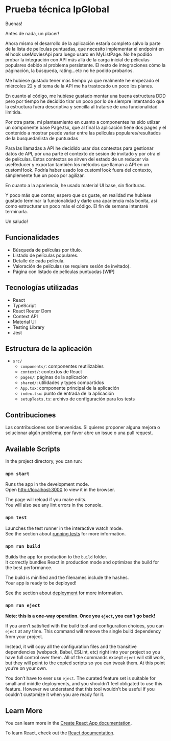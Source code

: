 # Prueba técnica IpGlobal

Buenas!

Antes de nada, un placer!

Ahora mismo el desarrollo de la aplicación estaría completo salvo la parte de la lista de películas puntuadas, que necesito implementar el endpoint en el hook useMoviesApi para luego usaro en MyListPage.
No he podido probar la integración con API más allá de la carga inicial de películas populares debido al problema persistente. El resto de integraciones cómo la páginación, la búsqueda, rating...etc no he podido probarlos.

Me hubiese gustado tener más tiempo ya que realmente he empezado el miércoles 22 y el tema de la API me ha trastocado un poco los planes.

En cuanto al código, me hubiese gustado montar una buena estructura DDD pero por tiempo he decidido tirar un poco por lo de siempre intentando que la estructura fuera descriptiva y sencilla al tratarse de una funcionalidad limitida.

Por otra parte, mi planteamiento en cuanto a componentes ha sido utilzar un componente base Page.tsx, que al final la aplicación tiene dos pages y el contenido a mostrar puede variar entre las películas populares/resultados de la busqueda/lista de puntuadas

Para las llamadas a API he decidido usar dos contextos para gestionar datos de API, por una parte el contexto de sesion de invitado y por otra el de películas. Estos contextos se sirven del estado de un reducer via useReducer y exportan también los métodos que llaman a API en un customHook. Podría haber usado los customHook fuera del contexto, simplemente fue un poco por agilizar.

En cuanto a la apariencia, he usado material UI base, sin florituras.

Y poco más que contar, espero que os guste, en realidad me hubiese gustado terminar la funcionalidad y darle una apariencia más bonita, así como estructurar un poco más el código. El fin de semana intentaré terminarla.

Un saludo!

## Funcionalidades

- Búsqueda de películas por título.
- Listado de películas populares.
- Detalle de cada película.
- Valoración de películas (se requiere sesión de invitado).
- Página con listado de películas puntuadas [WIP]

## Tecnologías utilizadas

- React
- TypeScript
- React Router Dom
- Context API
- Material UI
- Testing Library
- Jest

## Estructura de la aplicación

- `src/`
  - `components/`: componentes reutilizables
  - `context/`: contextos de React
  - `pages/`: páginas de la aplicación
  - `shared/`: utilidades y types compartidos
  - `App.tsx`: componente principal de la aplicación
  - `index.tsx`: punto de entrada de la aplicación
  - `setupTests.ts`: archivo de configuración para los tests

## Contribuciones

Las contribuciones son bienvenidas. Si quieres proponer alguna mejora o solucionar algún problema, por favor abre un issue o una pull request.

## Available Scripts

In the project directory, you can run:

### `npm start`

Runs the app in the development mode.\
Open [http://localhost:3000](http://localhost:3000) to view it in the browser.

The page will reload if you make edits.\
You will also see any lint errors in the console.

### `npm test`

Launches the test runner in the interactive watch mode.\
See the section about [running tests](https://facebook.github.io/create-react-app/docs/running-tests) for more information.

### `npm run build`

Builds the app for production to the `build` folder.\
It correctly bundles React in production mode and optimizes the build for the best performance.

The build is minified and the filenames include the hashes.\
Your app is ready to be deployed!

See the section about [deployment](https://facebook.github.io/create-react-app/docs/deployment) for more information.

### `npm run eject`

**Note: this is a one-way operation. Once you `eject`, you can’t go back!**

If you aren’t satisfied with the build tool and configuration choices, you can `eject` at any time. This command will remove the single build dependency from your project.

Instead, it will copy all the configuration files and the transitive dependencies (webpack, Babel, ESLint, etc) right into your project so you have full control over them. All of the commands except `eject` will still work, but they will point to the copied scripts so you can tweak them. At this point you’re on your own.

You don’t have to ever use `eject`. The curated feature set is suitable for small and middle deployments, and you shouldn’t feel obligated to use this feature. However we understand that this tool wouldn’t be useful if you couldn’t customize it when you are ready for it.

## Learn More

You can learn more in the [Create React App documentation](https://facebook.github.io/create-react-app/docs/getting-started).

To learn React, check out the [React documentation](https://reactjs.org/).
